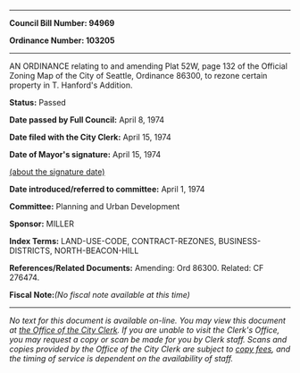 

********

**Council Bill Number: 94969**
   
**Ordinance Number: 103205**
********

 AN ORDINANCE relating to and amending Plat 52W, page 132 of the Official Zoning Map of the City of Seattle, Ordinance 86300, to rezone certain property in T. Hanford's Addition.

**Status:** Passed
   
**Date passed by Full Council:** April 8, 1974
   
**Date filed with the City Clerk:** April 15, 1974
   
**Date of Mayor's signature:** April 15, 1974
   
[(about the signature date)](/~public/approvaldate.htm)
   
   
   
**Date introduced/referred to committee:** April 1, 1974
   
**Committee:** Planning and Urban Development
   
**Sponsor:** MILLER
   
   
**Index Terms:** LAND-USE-CODE, CONTRACT-REZONES, BUSINESS-DISTRICTS, NORTH-BEACON-HILL

**References/Related Documents:** Amending: Ord 86300. Related: CF 276474.

**Fiscal Note:**_(No fiscal note available at this time)_
********

_No text for this document is available on-line. You may view this document at [the Office of the City Clerk](http://www.seattle.gov/leg/clerk/contactUs.htm). If you are unable to visit the Clerk's Office, you may request a copy or scan be made for you by Clerk staff. Scans and copies provided by the Office of the City Clerk are subject to [copy fees](http://clerk.seattle.gov/~public/clerkfees.htm), and the timing of service is dependent on the availability of staff._

